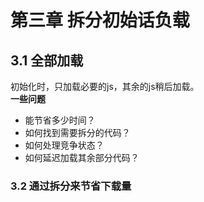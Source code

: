 # 第三章 拆分初始话负载

## 3.1 全部加载
初始化时，只加载必要的js，其余的js稍后加载。<br>
<b>一些问题</b>

+ 能节省多少时间？
+ 如何找到需要拆分的代码？
+ 如何处理竞争状态？
+ 如何延迟加载其余部分代码？

### 3.2 通过拆分来节省下载量

